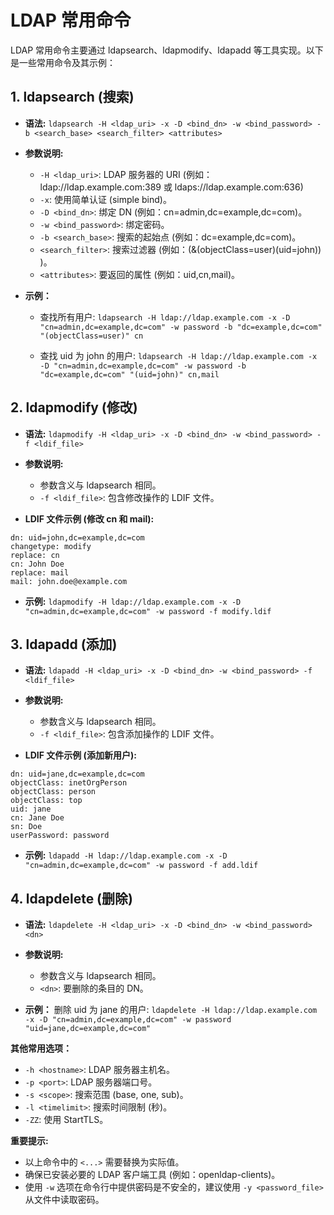 # LDAP 常用命令

LDAP 常用命令主要通过 ldapsearch、ldapmodify、ldapadd 等工具实现。以下是一些常用命令及其示例：

## 1. ldapsearch (搜索)

* **语法:**  `ldapsearch -H <ldap_uri> -x -D <bind_dn> -w <bind_password> -b <search_base> <search_filter> <attributes>`

* **参数说明:**
  * `-H <ldap_uri>`: LDAP 服务器的 URI (例如：ldap://ldap.example.com:389 或 ldaps://ldap.example.com:636)
  * `-x`:  使用简单认证 (simple bind)。
  * `-D <bind_dn>`:  绑定 DN (例如：cn=admin,dc=example,dc=com)。
  * `-w <bind_password>`: 绑定密码。
  * `-b <search_base>`:  搜索的起始点 (例如：dc=example,dc=com)。
  * `<search_filter>`:  搜索过滤器 (例如：(&(objectClass=user)(uid=john)) )。
  * `<attributes>`:  要返回的属性 (例如：uid,cn,mail)。

* **示例：**

  * 查找所有用户:  `ldapsearch -H ldap://ldap.example.com -x -D "cn=admin,dc=example,dc=com" -w password -b "dc=example,dc=com" "(objectClass=user)" cn`

  * 查找 uid 为 john 的用户: `ldapsearch -H ldap://ldap.example.com -x -D "cn=admin,dc=example,dc=com" -w password -b "dc=example,dc=com" "(uid=john)" cn,mail`

## 2. ldapmodify (修改)

* **语法:** `ldapmodify -H <ldap_uri> -x -D <bind_dn> -w <bind_password> -f <ldif_file>`

* **参数说明:**
  * 参数含义与 ldapsearch 相同。
  * `-f <ldif_file>`:  包含修改操作的 LDIF 文件。

* **LDIF 文件示例 (修改 cn 和 mail):**

```ldif
dn: uid=john,dc=example,dc=com
changetype: modify
replace: cn
cn: John Doe
replace: mail
mail: john.doe@example.com
```

* **示例:** `ldapmodify -H ldap://ldap.example.com -x -D "cn=admin,dc=example,dc=com" -w password -f modify.ldif`

## 3. ldapadd (添加)

* **语法:** `ldapadd -H <ldap_uri> -x -D <bind_dn> -w <bind_password> -f <ldif_file>`

* **参数说明:**
  * 参数含义与 ldapsearch 相同。
  * `-f <ldif_file>`: 包含添加操作的 LDIF 文件。

* **LDIF 文件示例 (添加新用户):**

```ldif
dn: uid=jane,dc=example,dc=com
objectClass: inetOrgPerson
objectClass: person
objectClass: top
uid: jane
cn: Jane Doe
sn: Doe
userPassword: password
```

* **示例:** `ldapadd -H ldap://ldap.example.com -x -D "cn=admin,dc=example,dc=com" -w password -f add.ldif`

## 4. ldapdelete (删除)

* **语法:** `ldapdelete -H <ldap_uri> -x -D <bind_dn> -w <bind_password> <dn>`

* **参数说明:**
  * 参数含义与 ldapsearch 相同。
  * `<dn>`: 要删除的条目的 DN。

* **示例：** 删除 uid 为 jane 的用户:  `ldapdelete -H ldap://ldap.example.com -x -D "cn=admin,dc=example,dc=com" -w password "uid=jane,dc=example,dc=com"`

**其他常用选项：**

* `-h <hostname>`: LDAP 服务器主机名。
* `-p <port>`: LDAP 服务器端口号。
* `-s <scope>`: 搜索范围 (base, one, sub)。
* `-l <timelimit>`:  搜索时间限制 (秒)。
* `-ZZ`:  使用 StartTLS。

**重要提示:**

* 以上命令中的 `<...>`  需要替换为实际值。
* 确保已安装必要的 LDAP 客户端工具 (例如：openldap-clients)。
* 使用 `-w` 选项在命令行中提供密码是不安全的，建议使用 `-y <password_file>`  从文件中读取密码。
